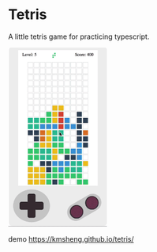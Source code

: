 # Tetris
A little tetris game for practicing typescript.

<img src="https://raw.githubusercontent.com/kmsheng/tetris/master/files/tetris-demo.gif" width="200" />

demo https://kmsheng.github.io/tetris/
